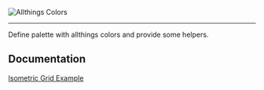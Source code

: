 ![Allthings Colors](https://cdn.rawgit.com/allthings/colors/9770f94e/docs/img/allthings.dev.colors.logo.svg)
***
Define palette with allthings colors and provide some helpers.

## Documentation
[Isometric Grid Example](https://allthings.github.io/colors)
